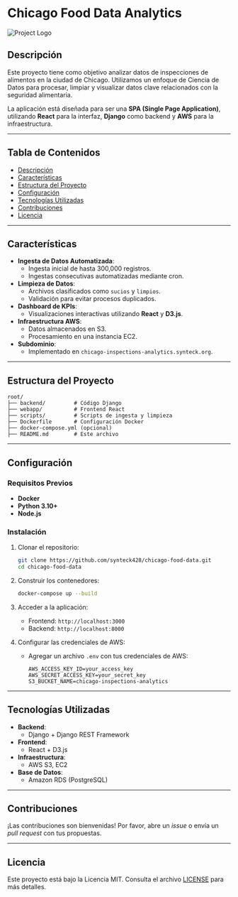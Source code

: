 
# Chicago Food Data Analytics

![Project Logo](https://example.com/logo.png)

## Descripción

Este proyecto tiene como objetivo analizar datos de inspecciones de alimentos en la ciudad de Chicago. Utilizamos un enfoque de Ciencia de Datos para procesar, limpiar y visualizar datos clave relacionados con la seguridad alimentaria.

La aplicación está diseñada para ser una **SPA (Single Page Application)**, utilizando **React** para la interfaz, **Django** como backend y **AWS** para la infraestructura.

---

## Tabla de Contenidos

- [Descripción](#descripción)
- [Características](#características)
- [Estructura del Proyecto](#estructura-del-proyecto)
- [Configuración](#configuración)
- [Tecnologías Utilizadas](#tecnologías-utilizadas)
- [Contribuciones](#contribuciones)
- [Licencia](#licencia)

---

## Características

- **Ingesta de Datos Automatizada**:
  - Ingesta inicial de hasta 300,000 registros.
  - Ingestas consecutivas automatizadas mediante cron.
- **Limpieza de Datos**:
  - Archivos clasificados como `sucios` y `limpios`.
  - Validación para evitar procesos duplicados.
- **Dashboard de KPIs**:
  - Visualizaciones interactivas utilizando **React** y **D3.js**.
- **Infraestructura AWS**:
  - Datos almacenados en S3.
  - Procesamiento en una instancia EC2.
- **Subdominio**:
  - Implementado en `chicago-inspections-analytics.synteck.org`.

---

## Estructura del Proyecto

```
root/
├── backend/         # Código Django
├── webapp/          # Frontend React
├── scripts/         # Scripts de ingesta y limpieza
├── Dockerfile       # Configuración Docker
├── docker-compose.yml (opcional)
├── README.md        # Este archivo
```

---

## Configuración

### Requisitos Previos

- **Docker**
- **Python 3.10+**
- **Node.js**

### Instalación

1. Clonar el repositorio:
   ```bash
   git clone https://github.com/synteck428/chicago-food-data.git
   cd chicago-food-data
   ```

2. Construir los contenedores:
   ```bash
   docker-compose up --build
   ```

3. Acceder a la aplicación:
   - Frontend: `http://localhost:3000`
   - Backend: `http://localhost:8000`

4. Configurar las credenciales de AWS:
   - Agregar un archivo `.env` con tus credenciales de AWS:
     ```env
     AWS_ACCESS_KEY_ID=your_access_key
     AWS_SECRET_ACCESS_KEY=your_secret_key
     S3_BUCKET_NAME=chicago-inspections-analytics
     ```

---

## Tecnologías Utilizadas

- **Backend**:
  - Django + Django REST Framework
- **Frontend**:
  - React + D3.js
- **Infraestructura**:
  - AWS S3, EC2
- **Base de Datos**:
  - Amazon RDS (PostgreSQL)

---

## Contribuciones

¡Las contribuciones son bienvenidas! Por favor, abre un *issue* o envía un *pull request* con tus propuestas.

---

## Licencia

Este proyecto está bajo la Licencia MIT. Consulta el archivo [LICENSE](./LICENSE) para más detalles.
